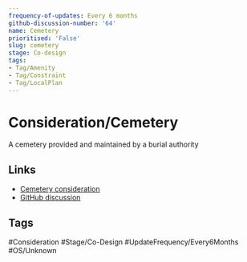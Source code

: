 ```yaml
---
frequency-of-updates: Every 6 months
github-discussion-number: '64'
name: Cemetery
prioritised: 'False'
slug: cemetery
stage: Co-design
tags:
- Tag/Amenity
- Tag/Constraint
- Tag/LocalPlan
---
```


# Consideration/Cemetery

A cemetery provided and maintained by a burial authority

## Links

* [Cemetery consideration](https://design.planning.data.gov.uk/planning-consideration/cemetery)
* [GitHub discussion](https://github.com/digital-land/data-standards-backlog/discussions/64)

## Tags

#Consideration #Stage/Co-Design #UpdateFrequency/Every6Months #OS/Unknown